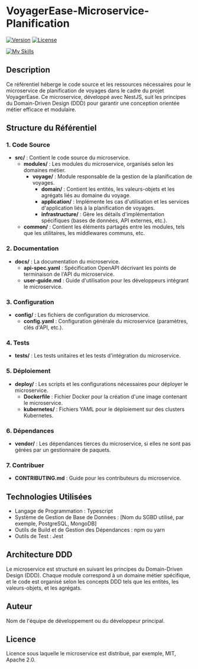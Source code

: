 # VoyagerEase-Microservice-Planification

[![Version](https://img.shields.io/badge/version-1.0.0-blue.svg)](https://github.com/voyagerease/microservice-planification)
[![License](https://img.shields.io/badge/license-MIT-green.svg)](https://opensource.org/licenses/MIT)

[![My Skills](https://skillicons.dev/icons?i=nestjs,typescript&perline=4)](https://skillicons.dev)

## Description

Ce référentiel héberge le code source et les ressources nécessaires pour le microservice de planification de voyages dans le cadre du projet VoyagerEase. Ce microservice, développé avec NestJS, suit les principes du Domain-Driven Design (DDD) pour garantir une conception orientée métier efficace et modulaire.

## Structure du Référentiel

### 1. Code Source

- **src/** : Contient le code source du microservice.
  - **modules/** : Les modules du microservice, organisés selon les domaines métier.
    - **voyage/** : Module responsable de la gestion de la planification de voyages.
      - **domain/** : Contient les entités, les valeurs-objets et les agrégats liés au domaine du voyage.
      - **application/** : Implémente les cas d'utilisation et les services d'application liés à la planification de voyages.
      - **infrastructure/** : Gère les détails d'implémentation spécifiques (bases de données, API externes, etc.).
  - **common/** : Contient les éléments partagés entre les modules, tels que les utilitaires, les middlewares communs, etc.

### 2. Documentation

- **docs/** : La documentation du microservice.
  - **api-spec.yaml** : Spécification OpenAPI décrivant les points de terminaison de l'API du microservice.
  - **user-guide.md** : Guide d'utilisation pour les développeurs intégrant le microservice.

### 3. Configuration

- **config/** : Les fichiers de configuration du microservice.
  - **config.yaml** : Configuration générale du microservice (paramètres, clés d'API, etc.).

### 4. Tests

- **tests/** : Les tests unitaires et les tests d'intégration du microservice.

### 5. Déploiement

- **deploy/** : Les scripts et les configurations nécessaires pour déployer le microservice.
  - **Dockerfile** : Fichier Docker pour la création d'une image contenant le microservice.
  - **kubernetes/** : Fichiers YAML pour le déploiement sur des clusters Kubernetes.

### 6. Dépendances

- **vendor/** : Les dépendances tierces du microservice, si elles ne sont pas gérées par un gestionnaire de paquets.

### 7. Contribuer

- **CONTRIBUTING.md** : Guide pour les contributeurs du microservice.

## Technologies Utilisées

- Langage de Programmation : Typescript
- Système de Gestion de Base de Données : [Nom du SGBD utilisé, par exemple, PostgreSQL, MongoDB]
- Outils de Build et de Gestion des Dépendances : npm ou yarn
- Outils de Test : Jest

## Architecture DDD

Le microservice est structuré en suivant les principes du Domain-Driven Design (DDD). Chaque module correspond à un domaine métier spécifique, et le code est organisé selon les concepts DDD tels que les entités, les valeurs-objets, et les agrégats.

## Auteur

Nom de l'équipe de développement ou du développeur principal.

## Licence

Licence sous laquelle le microservice est distribué, par exemple, MIT, Apache 2.0.
